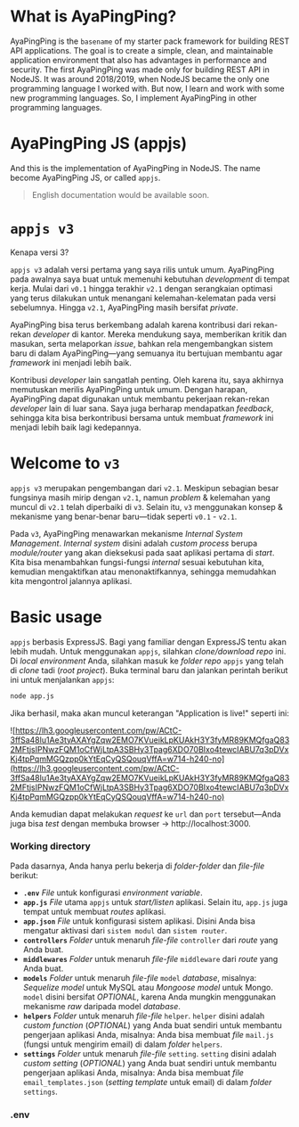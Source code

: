 # What is AyaPingPing?

AyaPingPing is the `basename` of my starter pack framework for building REST API applications. The goal is to create a simple, clean, and maintainable application environment that also has advantages in performance and security. The first AyaPingPing was made only for building REST API in NodeJS. It was around 2018/2019, when NodeJS became the only one programming language I worked with. But now, I learn and work with some new programming languages. So, I implement AyaPingPing in other programming languages.

# AyaPingPing JS (appjs)

And this is the implementation of AyaPingPing in NodeJS. The name become AyaPingPing JS, or called `appjs`.

> English documentation would be available soon.

# `appjs v3`

Kenapa versi 3?

`appjs v3` adalah versi pertama yang saya rilis untuk umum. AyaPingPing pada awalnya saya buat untuk memenuhi kebutuhan *development* di tempat kerja. Mulai dari `v0.1` hingga terakhir `v2.1` dengan serangkaian optimasi yang terus dilakukan untuk menangani kelemahan-kelematan pada versi sebelumnya. Hingga `v2.1`, AyaPingPing masih bersifat *private*.

AyaPingPing bisa terus berkembang adalah karena kontribusi dari rekan-rekan *developer* di kantor. Mereka mendukung saya, memberikan kritik dan masukan, serta melaporkan *issue*, bahkan rela mengembangkan sistem baru di dalam AyaPingPing&mdash;yang semuanya itu bertujuan membantu agar *framework* ini menjadi lebih baik.

Kontribusi *developer* lain sangatlah penting. Oleh karena itu, saya akhirnya memutuskan merilis AyaPingPing untuk umum. Dengan harapan, AyaPingPing dapat digunakan untuk membantu pekerjaan rekan-rekan *developer* lain di luar sana. Saya juga berharap mendapatkan *feedback*, sehingga kita bisa berkontribusi bersama untuk membuat *framework* ini menjadi lebih baik lagi kedepannya.

# Welcome to `v3`

`appjs v3` merupakan pengembangan dari `v2.1`. Meskipun sebagian besar fungsinya masih mirip dengan `v2.1`, namun *problem* & kelemahan yang muncul di `v2.1` telah diperbaiki di `v3`. Selain itu, `v3` menggunakan konsep & mekanisme yang benar-benar baru&mdash;tidak seperti `v0.1` - `v2.1`.

Pada `v3`, AyaPingPing menawarkan mekanisme *Internal System Management*. *Internal system* disini adalah *custom process* berupa *module/router* yang akan dieksekusi pada saat aplikasi pertama di *start*. Kita bisa menambahkan fungsi-fungsi *internal* sesuai kebutuhan kita, kemudian mengaktifkan atau menonaktifkannya, sehingga memudahkan kita mengontrol jalannya aplikasi.

# Basic usage

`appjs` berbasis ExpressJS. Bagi yang familiar dengan ExpressJS tentu akan lebih mudah. Untuk menggunakan `appjs`, silahkan *clone/download*  *repo* ini. Di *local environment* Anda, silahkan masuk ke *folder repo*  `appjs` yang telah di *clone* tadi (*root project*). Buka terminal baru dan jalankan perintah berikut ini untuk menjalankan `appjs`:

```bash
node app.js
```

Jika berhasil, maka akan muncul keterangan "Application is live!" seperti ini:

![https://lh3.googleusercontent.com/pw/ACtC-3ffSa48lu1Ae3tyAXAYgZqw2EMO7KVueikLpKUAkH3Y3fyMR89KMQfgaQ832MFtjsIPNwzFQM1oCfWjLtpA3SBHy3Tpag6XDO70BIxo4tewcIABU7q3pDVxKj4tpPqmMGQzpp0kYtEqCyQSQouqVffA=w714-h240-no](https://lh3.googleusercontent.com/pw/ACtC-3ffSa48lu1Ae3tyAXAYgZqw2EMO7KVueikLpKUAkH3Y3fyMR89KMQfgaQ832MFtjsIPNwzFQM1oCfWjLtpA3SBHy3Tpag6XDO70BIxo4tewcIABU7q3pDVxKj4tpPqmMGQzpp0kYtEqCyQSQouqVffA=w714-h240-no)

Anda kemudian dapat melakukan *request* ke `url` dan `port` tersebut&mdash;Anda juga bisa *test* dengan membuka browser -> http://localhost:3000.

### Working directory

Pada dasarnya, Anda hanya perlu bekerja di *folder-folder* dan *file-file* berikut:

-  **`.env`**
  *File* untuk konfigurasi *environment variable*.
-  **`app.js`**
  *File* utama `appjs` untuk *start/listen* aplikasi. Selain itu, `app.js` juga tempat untuk membuat *routes* aplikasi.
-  **`app.json`**
  *File* untuk konfigurasi sistem aplikasi. Disini Anda bisa mengatur aktivasi dari `sistem modul` dan `sistem router`.
-  **`controllers`**
  *Folder* untuk menaruh *file-file*  `controller` dari *route* yang Anda buat.
-  **`middlewares`**
  *Folder* untuk menaruh *file-file*  `middleware` dari *route* yang Anda buat.
-  **`models`**
  *Folder* untuk menaruh *file-file*  `model`  *database*, misalnya: *Sequelize model* untuk MySQL atau *Mongoose model* untuk Mongo. `model` disini bersifat *OPTIONAL*, karena Anda mungkin menggunakan mekanisme *raw* daripada model *database*.
-  **`helpers`**
  *Folder* untuk menaruh *file-file*  `helper`. `helper` disini adalah *custom function* (*OPTIONAL*) yang Anda buat sendiri untuk membantu pengerjaan aplikasi Anda, misalnya: Anda bisa membuat *file*  `mail.js` (fungsi untuk mengirim email) di dalam *folder*  `helpers`.
-  **`settings`**
  *Folder* untuk menaruh *file-file*  `setting`. `setting` disini adalah *custom setting* (*OPTIONAL*) yang Anda buat sendiri untuk membantu pengerjaan aplikasi Anda, misalnya: Anda bisa membuat *file*  `email_templates.json` (*setting template* untuk email) di dalam *folder*  `settings`.

### .env